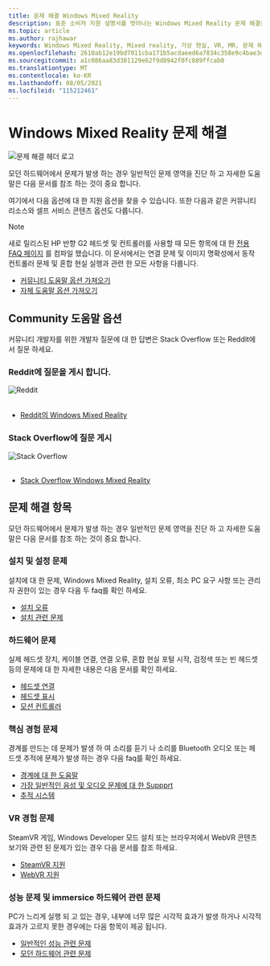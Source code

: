 ```yaml
---
title: 문제 해결 Windows Mixed Reality
description: 표준 소비자 지원 설명서를 벗어나는 Windows Mixed Reality 문제 해결을 최신 상태로 유지 합니다.
ms.topic: article
ms.author: rajhawar
keywords: Windows Mixed Reality, Mixed reality, 가상 현실, VR, MR, 문제 해결, 오류, 도움말, 지원
ms.openlocfilehash: 2610ab12e19bd7011cba171b5acdaeed6a7834c358e9c4bae3ded301aa452353
ms.sourcegitcommit: a1c086aa83d381129e62f9d8942f0fc889ffcab0
ms.translationtype: MT
ms.contentlocale: ko-KR
ms.lasthandoff: 08/05/2021
ms.locfileid: "115212461"
---
```

# <a name="troubleshooting-in-windows-mixed-reality"></a>Windows Mixed Reality 문제 해결

![문제 해결 헤더 로고](images/1050px-Mixedrealityportal.png)

모던 하드웨어에서 문제가 발생 하는 경우 일반적인 문제 영역을 진단 하 고 자세한 도움말은 다음 문서를 참조 하는 것이 중요 합니다.

여기에서 다음 옵션에 대 한 지원 옵션을 찾을 수 있습니다. 또한 다음과 같은 커뮤니티 리소스와 셀프 서비스 콘텐츠 옵션도 다룹니다.

>[!Note]
>새로 릴리스된 HP 반향 G2 헤드셋 및 컨트롤러를 사용할 때 모든 항목에 대 한 [전용 FAQ 페이지](reverbG2-faq.yml) 를 컴파일 했습니다. 이 문서에서는 연결 문제 및 이미지 명확성에서 동작 컨트롤러 문제 및 혼합 현실 실행과 관련 한 모든 사항을 다룹니다.

- [커뮤니티 도움말 옵션 가져오기](#community-help-options)
- [자체 도움말 옵션 가져오기](#troubleshooting-topics)

## <a name="community-help-options"></a>Community 도움말 옵션

커뮤니티 개발자를 위한 개발자 질문에 대 한 답변은 Stack Overflow 또는 Reddit에서 질문 하세요.

### <a name="post-a-question-on-reddit"></a>Reddit에 질문을 게시 합니다.
<div class='icon is-large'>
    <img alt='Reddit' src='https://docs.microsoft.com/media/logos/logo_reddit.svg'>
</div><br/>

- [Reddit의 Windows Mixed Reality](https://www.reddit.com/r/WindowsMR/)

### <a name="post-a-question-on-stack-overflow"></a>Stack Overflow에 질문 게시
<div class='icon is-large'>
    <img alt='Stack Overflow' src='https://docs.microsoft.com/media/logos/logo_stackoverflow.svg'>
</div><br/>

- [Stack Overflow Windows Mixed Reality](https://stackoverflow.com/questions/tagged/windows-mixed-reality)

## <a name="troubleshooting-topics"></a>문제 해결 항목

모던 하드웨어에서 문제가 발생 하는 경우 일반적인 문제 영역을 진단 하 고 자세한 도움말은 다음 문서를 참조 하는 것이 중요 합니다. 

### <a name="installation-and-setup-issues"></a>설치 및 설정 문제

설치에 대 한 문제, Windows Mixed Reality, 설치 오류, 최소 PC 요구 사항 또는 관리자 권한이 있는 경우 다음 두 faq를 확인 하세요.

- [설치 오류](installation_errors.md)
- [설치 관련 문제](wmr-setup-faq.yml)

### <a name="hardware-issues"></a>하드웨어 문제

실제 헤드셋 장치, 케이블 연결, 연결 오류, 혼합 현실 포털 시작, 검정색 또는 빈 헤드셋 등의 문제에 대 한 자세한 내용은 다음 문서를 확인 하세요.

- [헤드셋 연결](headset-connectivity.md)
- [헤드셋 표시](headset-display.md)
- [모션 컨트롤러](motion-controller-problems.md)

### <a name="core-experience-issues"></a>핵심 경험 문제

경계를 만드는 데 문제가 발생 하 여 소리를 듣기 나 소리를 Bluetooth 오디오 또는 헤드셋 추적에 문제가 발생 하는 경우 다음 faq를 확인 하세요.

- [경계에 대 한 도움말](boundary-questions.md)
- [가장 일반적인 음성 및 오디오 문제에 대 한 Suppprt](speech-and-audio.md)
- [추적 시스템](tracking.md)

### <a name="vr-experience-issues"></a>VR 경험 문제

SteamVR 게임, Windows Developer 모드 설치 또는 브라우저에서 WebVR 콘텐츠 보기와 관련 된 문제가 있는 경우 다음 문서를 참조 하세요.

- [SteamVR 지원](steamvr-questions.md)
- [WebVR 지원](webvr-questions.md)

### <a name="performance-issues-and-immersice-hardware-related-issues"></a>성능 문제 및 immersice 하드웨어 관련 문제

PC가 느리게 실행 되 고 있는 경우, 내부에 너무 많은 시각적 효과가 발생 하거나 시각적 효과가 고르지 못한 경우에는 다음 항목이 제공 됩니다.

- [일반적인 성능 관련 문제](performance-questions.md)
- [모던 하드웨어 관련 문제](other-questions.md)
